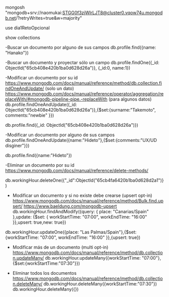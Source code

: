  mongosh "mongodb+srv://naomukai:STGG0f3zjWIrLJT8@cluster0.vqow74u.mongodb.net/?retryWrites=true&w=majority"

use dia1RetoOpcional

show collections

-Buscar un documento por alguno de sus campos
db.profile.find({name: "Hanako"})

-Buscar un documento y proyectar sólo un campo
db.profile.findOne({_id: ObjectId("65cb408e420b1ba0d628d26a")}, {_id:0, name:1})

-Modificar un documento por su id
https://www.mongodb.com/docs/manual/reference/method/db.collection.findOneAndUpdate/ (solo un dato)
https://www.mongodb.com/docs/manual/reference/operator/aggregation/replaceWith/#mongodb-pipeline-pipe.-replaceWith  (para algunos datos)
db.profile.findOneAndUpdate({_id: ObjectId("65cb408e420b1ba0d628d26a")},{$set:{surname:"Takemoto", comments:"newbie" }})

db.profile.find({_id: ObjectId("65cb408e420b1ba0d628d26a")})

-Modificar un documento por alguno de sus campos
db.profile.findOneAndUpdate({name:"Hideto"},{$set:{comments:"UX/UD disginer"}}) 

db.profile.find({name:"Hideto"})

-Eliminar un documento por su id
https://www.mongodb.com/docs/manual/reference/delete-methods/

db.workingHour.deleteOne({"_id":ObjectId("65cb4fa6420b1ba0d628d2a1")})

- Modificar un documento y si no existe debe crearse (upsert opt-in)
https://www.mongodb.com/docs/manual/reference/method/Bulk.find.upsert/
https://www.baeldung.com/mongodb-upsert
db.workingHour.findAndModify({query: { place: "Canarias/Spain" },update: {$set: { workStartTime: "07:00", workEndTime: "16:00" }},upsert: true,new: true})

db.workingHour.updateOne({place: "Las Palmas/Spain"},{$set:{workStartTime: "07:00", workEndTime: "16:00" }},{upsert: true})

- Modificar más de un documento (multi opt-in)
https://www.mongodb.com/docs/manual/reference/method/db.collection.updateMany/
db.workingHour.updateMany({workStartTime: "07:00"},{$set:{workStartTime:"07:30"}})

- Eliminar todos los documentos
https://www.mongodb.com/docs/manual/reference/method/db.collection.deleteMany/
 db.workingHour.deleteMany({workStartTime:"07:30"})
db.workingHour.deleteMany({})




